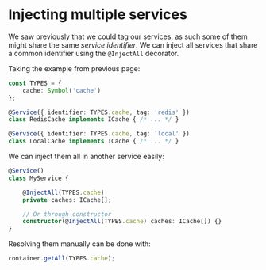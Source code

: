# Injecting multiple services
We saw previously that we could tag our services, as such some of them
might share the same *service identifier*. We can inject all services
that share a common identifier using the `@InjectAll` decorator.

Taking the example from previous page:
```typescript
const TYPES = {
    cache: Symbol('cache')
};

@Service({ identifier: TYPES.cache, tag: 'redis' })
class RedisCache implements ICache { /* ... */ }

@Service({ identifier: TYPES.cache, tag: 'local' })
class LocalCache implements ICache { /* ... */ }
```

We can inject them all in another service easily:
```typescript
@Service()
class MyService {

    @InjectAll(TYPES.cache)
    private caches: ICache[];

    // Or through constructor
    constructor(@InjectAll(TYPES.cache) caches: ICache[]) {}
}
```

Resolving them manually can be done with:
```typescript
container.getAll(TYPES.cache);
```
